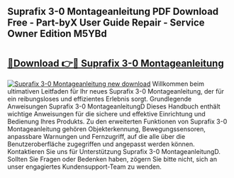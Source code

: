 ## Suprafix 3-0 Montageanleitung PDF Download Free - Part-byX User Guide Repair - Service Owner Edition M5YBd

# <h2><a href="http://df6w36k.blite.top/?on=Suprafix+3-0+Montageanleitung">🔗Download 👉🔴 Suprafix 3-0 Montageanleitung</a></h2>

[![Suprafix 3-0 Montageanleitung new download](https://i.imgur.com/lujVjoI.png)](http://df6w36k.blite.top/?on=Suprafix+3-0+Montageanleitung)
Willkommen beim ultimativen Leitfaden für Ihr neues Suprafix 3-0 Montageanleitung, der für ein reibungsloses und effizientes Erlebnis sorgt. Grundlegende Anweisungen Suprafix 3-0 MontageanleitungD Dieses Handbuch enthält wichtige Anweisungen für die sichere und effektive Einrichtung und Bedienung Ihres Produkts. Zu den erweiterten Funktionen von Suprafix 3-0 Montageanleitung gehören Objekterkennung, Bewegungssensoren, anpassbare Warnungen und Fernzugriff, auf die alle über die Benutzeroberfläche zugegriffen und angepasst werden können. Kontaktieren Sie uns für Unterstützung Suprafix 3-0 MontageanleitungD. Sollten Sie Fragen oder Bedenken haben, zögern Sie bitte nicht, sich an unser engagiertes Kundensupport-Team zu wenden.
